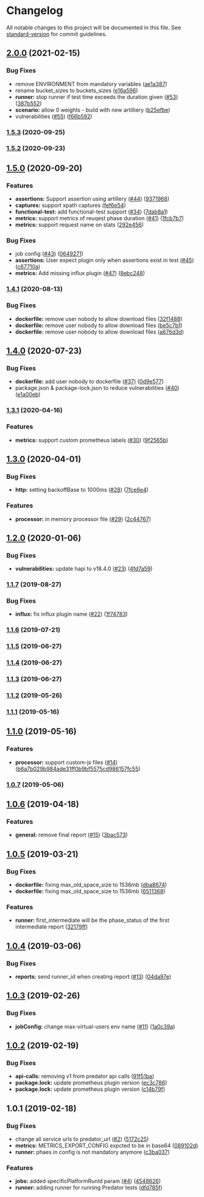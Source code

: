 # Changelog

All notable changes to this project will be documented in this file. See [standard-version](https://github.com/conventional-changelog/standard-version) for commit guidelines.

## [2.0.0](https://github.com/Zooz/predator-runner/compare/v1.5.3...v2.0.0) (2021-02-15)


### Bug Fixes

* remove ENVIRONMENT from mandatory variables ([ae1a387](https://github.com/Zooz/predator-runner/commit/ae1a387c97f2cf418c0db748c55779e5c843f16b))
* rename bucket_sizes to buckets_sizes ([e16a596](https://github.com/Zooz/predator-runner/commit/e16a596ad87f65681643212233ebd12b978251a2))
* **runner:** stop runner if test time exceeds the duration given ([#53](https://github.com/Zooz/predator-runner/issues/53)) ([387b552](https://github.com/Zooz/predator-runner/commit/387b5524095254efd215a662f0e98c63a5eeaee4))
* **scenario:** allow 0 weights - build with new artilliery ([b25efbe](https://github.com/Zooz/predator-runner/commit/b25efbefbf571ee154ab52e18831e93573ed49a5))
* vulnerabilities ([#55](https://github.com/Zooz/predator-runner/issues/55)) ([f66b592](https://github.com/Zooz/predator-runner/commit/f66b5924c12e8d3b9770566e3fb65587c6b7a44e))

### [1.5.3](https://github.com/Zooz/predator-runner/compare/v1.5.2...v1.5.3) (2020-09-25)

### [1.5.2](https://github.com/Zooz/predator-runner/compare/v1.5.0...v1.5.2) (2020-09-23)

## [1.5.0](https://github.com/Zooz/predator-runner/compare/v1.4.1...v1.5.0) (2020-09-20)


### Features

* **assertions:** Support assertion using artillery ([#44](https://github.com/Zooz/predator-runner/issues/44)) ([9371968](https://github.com/Zooz/predator-runner/commit/93719684492b32beb8c71e6416d3a89cce01f882))
* **captures:** support xpath captures ([fef6e54](https://github.com/Zooz/predator-runner/commit/fef6e541220c00f2c2c10c51c8db7ba518df0bc3))
* **functional-test:** add functional-test support ([#34](https://github.com/Zooz/predator-runner/issues/34)) ([7dab8a1](https://github.com/Zooz/predator-runner/commit/7dab8a1736bb1e803fe29d9227b5e23555f78b5b))
* **metrics:** support metrics of reuqest phase duration ([#41](https://github.com/Zooz/predator-runner/issues/41)) ([1fcb7b7](https://github.com/Zooz/predator-runner/commit/1fcb7b7d1cf3826c6f97137a7bdd492cb76d59a5))
* **metrics:** support request name on stats ([292e456](https://github.com/Zooz/predator-runner/commit/292e4569f8d93ea8aba8a2679382e38a1c0dbb8e))


### Bug Fixes

* job config ([#43](https://github.com/Zooz/predator-runner/issues/43)) ([0649271](https://github.com/Zooz/predator-runner/commit/0649271082af2a681e7a6acb2bf0ea54dcbf55b3))
* **assertions:** User expect plugin only when assertions exist in test ([#45](https://github.com/Zooz/predator-runner/issues/45)) ([c67710a](https://github.com/Zooz/predator-runner/commit/c67710a90aa6277a368954b41288b6c45c100b83))
* **metrics:** Add missing influx plugin ([#47](https://github.com/Zooz/predator-runner/issues/47)) ([8ebc248](https://github.com/Zooz/predator-runner/commit/8ebc248a0ed6c5e840ead330c8b08ab915ae3bad))

### [1.4.1](https://github.com/Zooz/predator-runner/compare/v1.4.0...v1.4.1) (2020-08-13)


### Bug Fixes

* **dockerfile:** remove user nobody to allow download files ([32f1488](https://github.com/Zooz/predator-runner/commit/32f1488436b0162a922e7b30d1b28a470755b8c8))
* **dockerfile:** remove user nobody to allow download files ([be5c7b1](https://github.com/Zooz/predator-runner/commit/be5c7b137490d49319b572692c6d43c0a6b676e5))
* **dockerfile:** remove user nobody to allow download files ([a676d3d](https://github.com/Zooz/predator-runner/commit/a676d3d198f7d7373260bbd6b3372d1102bbae66))

## [1.4.0](https://github.com/Zooz/predator-runner/compare/v1.3.1...v1.4.0) (2020-07-23)


### Bug Fixes

* **dockerfile:** add user nobody to dockerfile ([#37](https://github.com/Zooz/predator-runner/issues/37)) ([0d9e577](https://github.com/Zooz/predator-runner/commit/0d9e577c01569645109ee89ab73142789922d1ac))
* package.json & package-lock.json to reduce vulnerabilities ([#40](https://github.com/Zooz/predator-runner/issues/40)) ([e1a00eb](https://github.com/Zooz/predator-runner/commit/e1a00eb15f2c7381b3a16006d5f6adace2da11a4))

### [1.3.1](https://github.com/Zooz/predator-runner/compare/v1.3.0...v1.3.1) (2020-04-16)


### Features

* **metrics:** support custom prometheus labels ([#30](https://github.com/Zooz/predator-runner/issues/30)) ([9f2565b](https://github.com/Zooz/predator-runner/commit/9f2565b))



## [1.3.0](https://github.com/Zooz/predator-runner/compare/v1.2.0...v1.3.0) (2020-04-01)


### Bug Fixes

* **http:** setting backoffBase to 1000ms ([#28](https://github.com/Zooz/predator-runner/issues/28)) ([7fce6e4](https://github.com/Zooz/predator-runner/commit/7fce6e4))


### Features

* **processor:** in memory processor file ([#29](https://github.com/Zooz/predator-runner/issues/29)) ([2c44767](https://github.com/Zooz/predator-runner/commit/2c44767))



## [1.2.0](https://github.com/Zooz/predator-runner/compare/v1.1.7...v1.2.0) (2020-01-06)


### Bug Fixes

* **vulnerabilities:** update hapi to v18.4.0 ([#23](https://github.com/Zooz/predator-runner/issues/23)) ([4fd7a59](https://github.com/Zooz/predator-runner/commit/4fd7a59))



### [1.1.7](https://github.com/Zooz/predator-runner/compare/v1.1.6...v1.1.7) (2019-08-27)


### Bug Fixes

* **influx:** fix influx plugin name ([#22](https://github.com/Zooz/predator-runner/issues/22)) ([1f74783](https://github.com/Zooz/predator-runner/commit/1f74783))



### [1.1.6](https://github.com/Zooz/predator-runner/compare/v1.1.5...v1.1.6) (2019-07-21)



### [1.1.5](https://github.com/Zooz/predator-runner/compare/v1.1.4...v1.1.5) (2019-06-27)



### [1.1.4](https://github.com/Zooz/predator-runner/compare/v1.1.3...v1.1.4) (2019-06-27)



### [1.1.3](https://github.com/Zooz/predator-runner/compare/v1.1.2...v1.1.3) (2019-06-27)



### [1.1.2](https://github.com/Zooz/predator-runner/compare/v1.1.1...v1.1.2) (2019-05-26)



### [1.1.1](https://github.com/Zooz/predator-runner/compare/v1.1.0...v1.1.1) (2019-05-16)



<a name="1.1.0"></a>
## [1.1.0](https://github.com/Zooz/predator-runner/compare/v1.0.7...v1.1.0) (2019-05-16)
### Features

* **processor:** support custom-js files ([#14](https://github.com/Zooz/predator-runner/pull/14)) ([b6a7b029b984ade31ff0b9bf5575cd986157fc55](https://github.com/Zooz/predator-runner/commit/b6a7b029b984ade31ff0b9bf5575cd986157fc55))


### [1.0.7](https://github.com/Zooz/predator-runner/compare/v1.0.6...v1.0.7) (2019-05-06)



<a name="1.0.6"></a>
## [1.0.6](https://github.com/Zooz/predator-runner/compare/v1.0.5...v1.0.6) (2019-04-18)


### Features

* **general:** remove final report ([#15](https://github.com/Zooz/predator-runner/issues/15)) ([3bac573](https://github.com/Zooz/predator-runner/commit/3bac573))



<a name="1.0.5"></a>
## [1.0.5](https://github.com/Zooz/predator-runner/compare/v1.0.4...v1.0.5) (2019-03-21)


### Bug Fixes

* **dockerfile:** fixing max_old_space_size to 1536mb ([dba8674](https://github.com/Zooz/predator-runner/commit/dba8674))
* **dockerfile:** fixing max_old_space_size to 1536mb ([6511368](https://github.com/Zooz/predator-runner/commit/6511368))


### Features

* **runner:** first_intermediate will be the phase_status of the first intermediate report ([32179ff](https://github.com/Zooz/predator-runner/commit/32179ff))



<a name="1.0.4"></a>
## [1.0.4](https://github.com/Zooz/predator-runner/compare/v1.0.3...v1.0.4) (2019-03-06)


### Bug Fixes

* **reports:** send runner_id when creating report ([#13](https://github.com/Zooz/predator-runner/issues/13)) ([04da97e](https://github.com/Zooz/predator-runner/commit/04da97e))



<a name="1.0.3"></a>
## [1.0.3](https://github.com/Zooz/predator-runner/compare/v1.0.2...v1.0.3) (2019-02-26)


### Bug Fixes

* **jobConfig:** change max-virtual-users env name ([#11](https://github.com/Zooz/predator-runner/issues/11)) ([1a0c39a](https://github.com/Zooz/predator-runner/commit/1a0c39a))



<a name="1.0.2"></a>
## [1.0.2](https://github.com/Zooz/predator-runner/compare/v1.0.1...v1.0.2) (2019-02-19)


### Bug Fixes

* **api-calls:** removing v1 from predator api calls ([91f51ba](https://github.com/Zooz/predator-runner/commit/91f51ba))
* **package.lock:** update prometheus plugin version ([ec3c786](https://github.com/Zooz/predator-runner/commit/ec3c786))
* **package.lock:** update prometheus plugin version ([c14b79f](https://github.com/Zooz/predator-runner/commit/c14b79f))



<a name="1.0.1"></a>
## 1.0.1 (2019-02-18)


### Bug Fixes

* change all service urls to predator_url ([#2](https://github.com/Zooz/predator-runner/issues/2)) ([5172c25](https://github.com/Zooz/predator-runner/commit/5172c25))
* **metrics:** METRICS_EXPORT_CONFIG expcted to be in base64 ([089102d](https://github.com/Zooz/predator-runner/commit/089102d))
* **runner:** phaes in config is not mandatory anymore ([c3ba037](https://github.com/Zooz/predator-runner/commit/c3ba037))


### Features

* **jobs:** added specificPlatformRunId param ([#4](https://github.com/Zooz/predator-runner/issues/4)) ([4548626](https://github.com/Zooz/predator-runner/commit/4548626))
* **runner:** adding runner for running Predator tests ([dfd785f](https://github.com/Zooz/predator-runner/commit/dfd785f))
